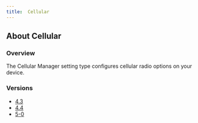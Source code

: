 ```yaml
---
title:  Cellular
---
```


## About Cellular

### Overview

The Cellular Manager setting type configures cellular radio options on your device. 

### Versions

* [4.3](4-3)
* [4.4](4-4)
* [5-0](5-0)


